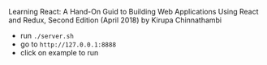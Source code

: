 Learning React: A Hand-On Guid to Building Web Applications Using React and Redux, Second Edition (April 2018)
by Kirupa Chinnathambi

* run `./server.sh`
* go to `http://127.0.0.1:8888`
* click on example to run
